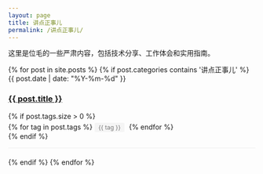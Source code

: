 ```yaml
---
layout: page
title: 讲点正事儿
permalink: /讲点正事儿/
---
```


这里是位毛的一些严肃内容，包括技术分享、工作体会和实用指南。

<ul class="post-list">
  {% for post in site.posts %}
    {% if post.categories contains '讲点正事儿' %}
      <li>
        <span class="post-meta">{{ post.date | date: "%Y-%m-%d" }}</span>
        <h3>
          <a class="post-link" href="{{ post.url | relative_url }}">{{ post.title }}</a>
        </h3>
        {% if post.tags.size > 0 %}
          <div class="post-tags">
            {% for tag in post.tags %}
              <span class="post-tag">{{ tag }}</span>
            {% endfor %}
          </div>
        {% endif %}
      </li>
    {% endif %}
  {% endfor %}
</ul>

<style>
  .post-list {
    list-style: none;
    padding: 0;
  }
  .post-list li {
    margin-bottom: 20px;
    border-bottom: 1px solid #eee;
    padding-bottom: 15px;
  }
  .post-tags {
    margin-top: 5px;
  }
  .post-tag {
    display: inline-block;
    background: #f5f5f5;
    padding: 2px 8px;
    margin-right: 5px;
    border-radius: 3px;
    font-size: 12px;
    color: #777;
  }
</style> 
